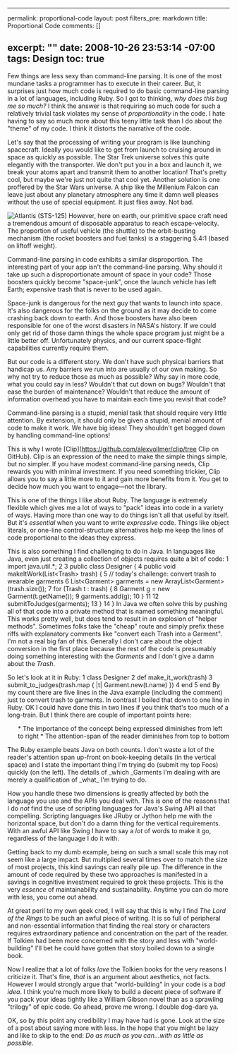 ----- 
permalink: proportional-code
layout: post
filters_pre: markdown
title: Proportional Code
comments: []

excerpt: ""
date: 2008-10-26 23:53:14 -07:00
tags: Design
toc: true
-----
Few things are less sexy than command-line parsing. It is one of the most mundane tasks a programmer has to execute in their career. But, it surprises just how much code is required to do basic command-line parsing in a lot of languages, including Ruby. So I got to thinking, _why does this bug me so much?_ I think the answer is that requiring so much code for such a relatively trivial task violates my sense of _proportionality_ in the code. I hate having to say so much more about this teeny little task than I do about the "theme" of my code. I think it distorts the narrative of the code.

Let's say that the processing of writing your program is like launching spacecraft. Ideally you would like to get from launch to cruising around in space as quickly as possible. The Star Trek universe solves this quite elegantly with the transporter. We don't put you in a box and launch it, we break your atoms apart and transmit them to another location! That's pretty cool, but maybe we're just not quite that cool yet. Another solution is one proffered by the Star Wars universe. A ship like the Millenium Falcon can leave just about any planetary atmosphere any time it damn well pleases without the use of special equipment. It just flies away. Not bad.

![Atlantis (STS-125)](http://farm4.static.flickr.com/3173/2958037544_26e7973f17_m.jpg)
However, here on earth, our primitive space craft need a tremendous amount of disposable apparatus to reach escape-velocity. The proportion of useful vehicle (the shuttle) to the orbit-busting mechanism (the rocket boosters and fuel tanks) is a staggering 5.4:1 (based on liftoff weight).


Command-line parsing in code exhibits a similar disproportion. The interesting part of your app isn't the command-line parsing. Why should it take up such a disproportionate amount of space in your code? Those boosters quickly become "space-junk", once the launch vehicle has left Earth; expensive trash that is never to be used again.

Space-junk is dangerous for the next guy that wants to launch into space. It's also dangerous for the folks on the ground as it may decide to come crashing back down to earth. And those boosters have also been responsible for one of the worst disasters in NASA's history. If we could only get rid of those damn things the whole space program just might be a little better off. Unfortunately physics, and our current space-flight capabilities currently require them.

But our code is a different story. We don't have such physical barriers that handicap us. Any barriers we run into are usually of our own making. So why not try to reduce those as much as possible? Why say in more code, what you could say in less? Wouldn't that cut down on bugs? Wouldn't that ease the burden of maintenance? Wouldn't that reduce the amount of information overhead you have to maintain each time you revisit that code?

Command-line parsing is a stupid, menial task that should require very little attention. By extension, it should only be given a stupid, menial amount of code to make it work. We have big ideas! They shouldn't get bogged down by handling command-line options!

This is why I wrote [Clip](https://github.com/alexvollmer/clip/tree Clip on GitHub). Clip is an expression of the need to make the simple things simple, but no simpler. If you have modest command-line parsing needs, Clip rewards you with minimal investment. If you need something trickier, Clip allows you to say a little more to it and gain more benefits from it. You get to decide how much you want to engage—not the library.

This is one of the things I like about Ruby. The language is extremely flexible which gives me a lot of ways to "pack" ideas into code in a variety of ways. Having more than one way to do things isn't all that useful by itself. But it's _essential_ when you want to write _expressive_ code. Things like object literals, or one-line control-structure alternatives help me keep the lines of code proportional to the ideas they express.

This is also something I find challenging to do in Java. In languages like Java, even just creating a collection of objects requires quite a bit of code:
    1 <span class="meta meta_import meta_import_java"><span class="keyword keyword_other keyword_other_class-fns keyword_other_class-fns_java">import java.util.*;</span>
    2
    3 <span class="storage storage_modifier storage_modifier_java">public class Designer </span>{
    4   <span class="storage storage_modifier storage_modifier_java">public void makeItWork(<span class="support support_type support_type_built-ins support_type_built-ins_java">List&lt;Trash&gt; trash</span>) </span>{
    5     <span class="punctuation punctuation_definition punctuation_definition_comment punctuation_definition_comment_java">// today's challenge: convert trash to wearable garments
</span>    6     List&lt;Garment&gt; garments = new ArrayList&lt;Garment&gt;(trash.size());
    7     for (Trash t : trash) {
    8       Garment g = new Garment(t.getName());
    9       garments.add(g);
   10     }
   11
   12     submitToJudges(garments);
   13   }
   14 }</span></pre>
In Java we often solve this by pushing all of that code into a private method that is named something meaningful. This works pretty well, but does tend to result in an explosion of "helper methods". Sometimes folks take the "cheap" route and simply prefix these riffs with explanatory comments like "convert each Trash into a Garment". I'm not a real big fan of this. Generally I don't care about the object conversion in the first place because the rest of the code is presumably doing something interesting with the _Garments_ and I don't give a damn about the _Trash_.

So let's look at it in Ruby:
    1 <span class="meta meta_class meta_class_ruby"><span class="keyword keyword_control keyword_control_class keyword_control_class_ruby">class Designer</span>
    2   <span class="keyword keyword_control keyword_control_def keyword_control_def_ruby">def make_it_work(trash)</span>
    3     submit_to_judges(trash.map { |t| Garment.new(t.name) })
    4   end
    5 end</span></pre>
By my count there are five lines in the Java example (including the comment) just to convert trash to garments. In contrast I boiled that down to one line in Ruby. OK I could have done this in two lines if you think that's too much of a long-train. But I think there are couple of important points here:
<ol>
*  The importance of the concept being expressed diminishes from left to right
*  The attention-span of the reader diminishes from top to bottom
</ol>
The Ruby example beats Java on both counts. I don't waste a lot of the reader's attention span up-front on book-keeping details (in the vertical space) and I state the important thing I'm trying do (submit my top Foos) quickly (on the left). The details of _which _Garments I'm dealing with are merely a qualification of _what_ I'm trying to do.

How you handle these two dimensions is greatly affected by both the language you use and the APIs you deal with. This is one of the reasons that I do _not_ find the use of scripting languages for Java's Swing API all that compelling. Scripting languages like JRuby or Jython help me with the horizontal space, but don't do a damn thing for the vertical requirements. With an awful API like Swing I have to say a _lot_ of words to make it go, regardless of the language I do it with.

Getting back to my dumb example, being on such a small scale this may not seem like a large impact. But multiplied several times over to match the size of most projects, this kind savings can really pile up. The difference in the amount of code required by these two approaches is manifested in a savings in cognitive investment required to grok these projects. This is the very _essence_ of maintainability and sustainability. Anytime you can do more with less, you come out ahead.

At great peril to my own geek cred, I will say that this is why I find _The Lord of the Rings_ to be such an awful piece of writing. It is so full of peripheral and non-essential information that finding the real story or characters requires extraordinary patience and concentration on the part of the reader. If Tolkien had been more concerned with the story and less with "world-building" I'll bet he could have gotten that story boiled down to a single book.

Now I realize that a lot of folks _love_ the Tolkien books for the very reasons I criticize it. That's fine, _that_ is an argument about aesthetics, not facts. However I would strongly argue that "world-building" in your code is a _bad idea_. I think you're much more likely to build a decent piece of software if you pack your ideas tightly like a William Gibson novel than as a sprawling "trilogy" of epic code. Go ahead, prove me wrong. I double dog-dare ya.

OK, so by this point any credibility I may have had is gone. Look at the size of a post about saying more with less. In the hope that you might be lazy and like to skip to the end:
*Do as much as you can…with as little as possible.*
